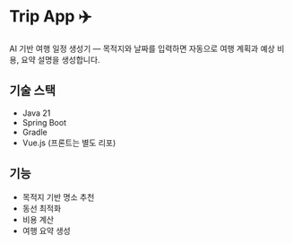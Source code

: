 # Trip App ✈️

AI 기반 여행 일정 생성기 — 목적지와 날짜를 입력하면 자동으로 여행 계획과 예상 비용, 요약 설명을 생성합니다.

## 기술 스택
- Java 21
- Spring Boot
- Gradle
- Vue.js (프론트는 별도 리포)

## 기능
- 목적지 기반 명소 추천
- 동선 최적화
- 비용 계산
- 여행 요약 생성